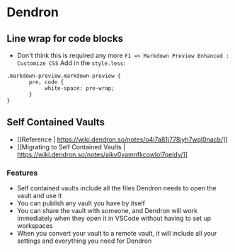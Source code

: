 
# Dendron 

## Line wrap for code blocks
* Don't think this is required any more
`F1 => Markdown Preview Enhanced : Customize CSS`
Add in the `style.less`:
```less
.markdown-preview.markdown-preview {
       pre, code {
            white-space: pre-wrap;
       }
}
```

## Self Contained Vaults
* [[Reference | https://wiki.dendron.so/notes/o4i7a81j778jyh7wql0nacb/]]
* [[Migrating to Self Contained Vaults | https://wiki.dendron.so/notes/aikv0yamnfkcowlol7qeldy/]]
### Features
* Self contained vaults include all the files Dendron needs to open the vault and use it
* You can publish any vault you have by itself
* You can share the vault with someone, and Dendron will work immediately when they open it in VSCode without having to set up workspaces
* When you convert your vault to a remote vault, it will include all your settings and everything you need for Dendron
